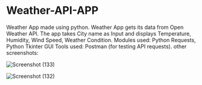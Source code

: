 # Weather-API-APP

Weather App made using python. Weather App gets its data from Open Weather API. The app takes City name as Input and displays Temperature, Humidity, Wind Speed, Weather Condition. Modules used: Python Requests, Python Tkinter GUI Tools used: Postman (for testing API requests). other screenshots:


![Screenshot (133)](https://github.com/striderzz/Weather-API-APP/assets/72110940/bc6a2877-00c1-4b7c-8a5f-02ac6464a4c2)


![Screenshot (132)](https://github.com/striderzz/Weather-API-APP/assets/72110940/7f0fe635-57b1-4a75-a472-84d59c797f55)




